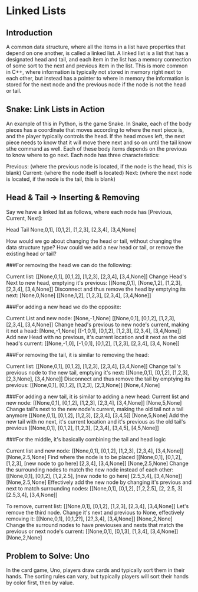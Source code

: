 # Linked Lists

## Introduction

A common data structure, where all the items in a list have properties that depend on one another, is called a linked list. A linked list is a list that has a designated head and tail, and each item in the list has a memory connection of some sort to the next and previous item in the list. This is more common in C++, where information is typically not stored in memory right next to each other, but instead has a pointer to where in memory the information is stored for the next node and the previous node if the node is not the head or tail.

## Snake: Link Lists in Action

An example of this in Python, is the game Snake. In Snake, each of the body pieces has a coordinate that moves according to where the next piece is, and the player typically controls the head. If the head moves left, the next piece needs to know that it will move there next and so on until the tail know sthe command as well. Each of these body items depends on the previous to know where to go next. Each node has three characteristics:

Previous: (where the previous node is located, if the node is the head, this is blank)
Current: (where the node itself is located)
Next: (where the next node is located, if the node is the tail, this is blank)

## Head & Tail -> Inserting & Removing

Say we have a linked list as follows, where each node has [Previous, Current, Next]:

Head                                  Tail
None,0,1], [0,1,2], [1,2,3], [2,3,4], [3,4,None]

How would we go about changing the head or tail, without changing the data structure type? How could we add a new head or tail, or remove the existing head or tail?

###For removing the head we can do the following:

Current list: 
[[None,0,1], [0,1,2], [1,2,3], [2,3,4], [3,4,None]]
Change Head's Next to new head, emptying it's previous:
[[None,0,1], [None,1,2], [1,2,3], [2,3,4], [3,4,None]]
Disconnect and thus remove the head by emptying its next:
[None,0,None]     [[None,1,2], [1,2,3], [2,3,4], [3,4,None]]

###For adding a new head we do the opposite:

Current List and new node:
[None,-1,None]    [[None,0,1], [0,1,2], [1,2,3], [2,3,4], [3,4,None]]
Change head's previous to new node's current, making it not a head:
[None,-1,None]    [[-1,0,1], [0,1,2], [1,2,3], [2,3,4], [3,4,None]]
Add new Head with no previous, it's current location and it next as the old head's current:
[[None,-1,0], [-1,0,1], [0,1,2], [1,2,3], [2,3,4], [3,4, None]]

###For removing the tail, it is similar to removing the head:

Current list:
[[None,0,1], [0,1,2], [1,2,3], [2,3,4], [3,4,None]]
Change tail's previous node to the new tail, emptying it's next:
[[None,0,1], [0,1,2], [1,2,3], [2,3,None], [3,4,None]]
Disconnect and thus remove the tail by emptying its previous:
[[None,0,1], [0,1,2], [1,2,3], [2,3,None]]    [None,4,None]

###For adding a new tail, it is similar to adding a new head:
Current list and new node:
[[None,0,1], [0,1,2], [1,2,3], [2,3,4], [3,4,None]]   [None,5,None]
Change tail's next to the new node's current, making the old tail not a tail anymore
[[None,0,1], [0,1,2], [1,2,3], [2,3,4], [3,4,5]]      [None,5,None]
Add the new tail with no next, it's current location and it's previous as the old tail's previous
[[None,0,1], [0,1,2], [1,2,3], [2,3,4], [3,4,5], [4,5,None]]

###For the middle, it's basically combining the tail and head logic

Current list and new node:
[[None,0,1], [0,1,2], [1,2,3], [2,3,4], [3,4,None]]   [None,2.5,None]
Find where the node is to be placed
[[None,0,1], [0,1,2], [1,2,3], [new node to go here] [2,3,4], [3,4,None]]   [None,2.5,None]
Change the surrounding nodes to match the new node instead of each other:
[[None,0,1], [0,1,2], [1,2,2.5], [new node to go here] [2.5,3,4], [3,4,None]]   [None,2.5,None]
Effectively add the new node by changing it's previous and next to match surrounding nodes:
[[None,0,1], [0,1,2], [1,2,2.5], [2, 2.5, 3] [2.5,3,4], [3,4,None]]

To remove, current list:
[[None,0,1], [0,1,2], [1,2,3], [2,3,4], [3,4,None]]
Let's remove the third node. Change it's next and previous to None, effectively removing it:
[[None,0,1], [0,1,2?], [2?,3,4], [3,4,None]]    [None,2,None]
Change the surround nodes to have previouses and nexts that match the previous or next node's current:
[[None,0,1], [0,1,3], [1,3,4], [3,4,None]]      [None,2,None]

## Problem to Solve: Uno

In the card game, Uno, players draw cards and typically sort them in their hands. The sorting rules can vary, but typically players will sort their hands by color first, then by value.

